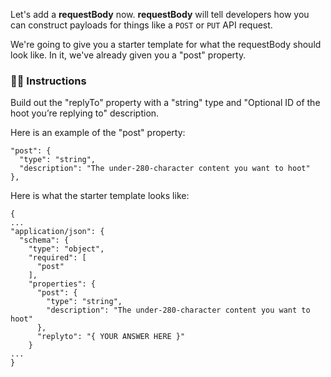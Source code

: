 Let's add a **requestBody** now. **requestBody** will tell developers how you can construct payloads for things like a `POST` or `PUT` API request.

We're going to give you a starter template for what the requestBody should look like. In it, we've already given you a "post" property.

### 👩‍🏫 Instructions

Build out the "replyTo" property with a "string" type and "Optional ID of the hoot you’re replying to" description.

Here is an example of the "post" property:

```
"post": {
  "type": "string",
  "description": "The under-280-character content you want to hoot"
},
```

Here is what the starter template looks like:

```
{
...
"application/json": {
  "schema": {
    "type": "object",
    "required": [
      "post"
    ],
    "properties": {
      "post": {
        "type": "string",
        "description": "The under-280-character content you want to hoot"
      },
      "replyto": "{ YOUR ANSWER HERE }"
    }
...
}
```
